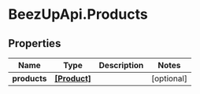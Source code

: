 # BeezUpApi.Products

## Properties
Name | Type | Description | Notes
------------ | ------------- | ------------- | -------------
**products** | [**[Product]**](Product.md) |  | [optional] 


